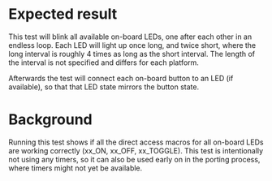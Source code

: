 Expected result
===============
This test will blink all available on-board LEDs, one after each other in an
endless loop. Each LED will light up once long, and twice short, where the long
interval is roughly 4 times as long as the short interval. The length of the
interval is not specified and differs for each platform.

Afterwards the test will connect each on-board button to an LED (if available),
so that that LED state mirrors the button state.

Background
==========
Running this test shows if all the direct access macros for all on-board LEDs
are working correctly (xx_ON, xx_OFF, xx_TOGGLE). This test is intentionally not
using any timers, so it can also be used early on in the porting process, where
timers might not yet be available.
